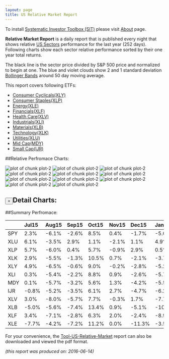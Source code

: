 ```yaml
---
layout: page
title: US Relative Market Report
---
```



To install [Systematic Investor Toolbox (SIT)](https://github.com/systematicinvestor/SIT) please visit [About](/about) page.





**Relative Market Report** is a daily report that is published every night 
that shows relative [US Sectors](http://www.sectorspdr.com/) performance 
for the last year (252 days). Following charts show each sector relative 
performance sorted by their one year total returns. 

The black line is the sector price divided by S&P 500 price and normalized to begin at one. 
The blue and violet clouds show 2 and 1 standard deviation 
[Bollinger Bands](http://en.wikipedia.org/wiki/Bollinger_Bands)
around 50 day moving average. 

This report covers following ETFs:

* [Consumer Cyclicals(XLY)](http://www.sectorspdr.com/sectorspdr/sector/XLY)
* [Consumer Staples(XLP)](http://www.sectorspdr.com/sectorspdr/sector/XLP)
* [Energy(XLE)](http://www.sectorspdr.com/sectorspdr/sector/XLE)
* [Financials(XLF)](http://www.sectorspdr.com/sectorspdr/sector/XLF)
* [Health Care(XLV)](http://www.sectorspdr.com/sectorspdr/sector/XLV)
* [Industrials(XLI)](http://www.sectorspdr.com/sectorspdr/sector/XLI)
* [Materials(XLB)](http://www.sectorspdr.com/sectorspdr/sector/XLB)
* [Technology(XLK)](http://www.sectorspdr.com/sectorspdr/sector/XLK)
* [Utilities(XLU)](http://www.sectorspdr.com/sectorspdr/sector/XLU)
* [Mid Cap(MDY)](https://www.spdrs.com/product/fund.seam?ticker=MDY)
* [Small Cap(IJR)](http://finance.yahoo.com/q/hl?s=IJR+Holdings)


##Relative Perfromace Charts:
    


![plot of chunk plot-2](/public/images/Tool-US-Relative-Market/plot-2-1.png) ![plot of chunk plot-2](/public/images/Tool-US-Relative-Market/plot-2-2.png) ![plot of chunk plot-2](/public/images/Tool-US-Relative-Market/plot-2-3.png) ![plot of chunk plot-2](/public/images/Tool-US-Relative-Market/plot-2-4.png) ![plot of chunk plot-2](/public/images/Tool-US-Relative-Market/plot-2-5.png) ![plot of chunk plot-2](/public/images/Tool-US-Relative-Market/plot-2-6.png) ![plot of chunk plot-2](/public/images/Tool-US-Relative-Market/plot-2-7.png) ![plot of chunk plot-2](/public/images/Tool-US-Relative-Market/plot-2-8.png) ![plot of chunk plot-2](/public/images/Tool-US-Relative-Market/plot-2-9.png) ![plot of chunk plot-2](/public/images/Tool-US-Relative-Market/plot-2-10.png) ![plot of chunk plot-2](/public/images/Tool-US-Relative-Market/plot-2-11.png) 

<input type="button" class="btn btn-sm" value="+">Detail Charts:
---
    




<div markdown="1" style="display:none;">
    


![plot of chunk plot-2](/public/images/Tool-US-Relative-Market/plot-2-12.png) ![plot of chunk plot-2](/public/images/Tool-US-Relative-Market/plot-2-13.png) ![plot of chunk plot-2](/public/images/Tool-US-Relative-Market/plot-2-14.png) ![plot of chunk plot-2](/public/images/Tool-US-Relative-Market/plot-2-15.png) ![plot of chunk plot-2](/public/images/Tool-US-Relative-Market/plot-2-16.png) ![plot of chunk plot-2](/public/images/Tool-US-Relative-Market/plot-2-17.png) ![plot of chunk plot-2](/public/images/Tool-US-Relative-Market/plot-2-18.png) ![plot of chunk plot-2](/public/images/Tool-US-Relative-Market/plot-2-19.png) ![plot of chunk plot-2](/public/images/Tool-US-Relative-Market/plot-2-20.png) ![plot of chunk plot-2](/public/images/Tool-US-Relative-Market/plot-2-21.png) ![plot of chunk plot-2](/public/images/Tool-US-Relative-Market/plot-2-22.png) ![plot of chunk plot-2](/public/images/Tool-US-Relative-Market/plot-2-23.png) 

</div>
    




##Summary Perfromace:
    




|    |Jul15  |Aug15  |Sep15  |Oct15  |Nov15  |Dec15  |Jan16  |Feb16  |Mar16  |Apr16  |May16  |Jun16  |Total  |
|:---|:------|:------|:------|:------|:------|:------|:------|:------|:------|:------|:------|:------|:------|
|SPY |  2.3% | -6.1% | -2.6% |  8.5% |  0.4% | -1.7% | -5.0% | -0.1% |  6.7% |  0.4% |  1.7% | -0.7% |  2.9% |
|XLU |  6.1% | -3.5% |  2.9% |  1.1% | -2.1% |  1.1% |  4.9% |  1.9% |  8.0% | -2.4% |  1.5% |  2.8% | 23.9% |
|XLP |  5.7% | -6.0% |  0.4% |  5.7% | -0.9% |  2.9% |  0.5% |  0.3% |  4.7% | -1.4% |  0.7% |  1.9% | 14.9% |
|XLK |  2.9% | -5.5% | -1.3% | 10.5% |  0.7% | -2.1% | -3.7% | -0.7% |  8.8% | -5.0% |  4.9% | -1.6% |  6.5% |
|XLY |  4.9% | -6.5% | -0.6% |  9.0% | -0.2% | -2.8% | -5.2% |  0.4% |  6.7% |  0.1% |  0.1% | -1.5% |  3.3% |
|XLI |  0.3% | -5.4% | -2.2% |  8.8% |  0.9% | -2.6% | -5.7% |  4.3% |  7.0% |  1.2% | -0.4% | -0.1% |  5.1% |
|MDY |  0.1% | -5.7% | -3.2% |  5.6% |  1.3% | -4.2% | -5.5% |  1.2% |  8.5% |  1.2% |  2.2% | -0.5% |  0.0% |
|IJR | -0.8% | -5.2% | -3.5% |  6.1% |  2.7% | -4.7% | -6.2% |  1.1% |  7.8% |  1.2% |  1.6% |  0.1% | -0.9% |
|XLV |  3.0% | -8.0% | -5.7% |  7.7% | -0.3% |  1.7% | -7.7% | -0.4% |  2.7% |  3.0% |  2.2% | -0.2% | -3.2% |
|XLB | -5.0% | -5.6% | -7.4% | 13.4% |  0.9% | -5.1% |-10.7% |  7.8% |  7.6% |  5.1% | -0.3% |  0.6% | -1.6% |
|XLF |  3.4% | -7.1% | -2.8% |  6.3% |  2.0% | -2.4% | -8.9% | -2.9% |  7.3% |  3.6% |  1.9% | -3.2% | -4.1% |
|XLE | -7.7% | -4.2% | -7.2% | 11.2% |  0.0% |-11.3% | -3.5% | -2.8% | 10.2% |  9.1% | -0.9% |  0.4% | -9.3% |
    


For your convenience, the 
[Tool-US-Relative-Market](/public/images/Tool-US-Relative-Market/Tool-US-Relative-Market.pdf)
report can also be downloaded and viewed the pdf format.



*(this report was produced on: 2016-06-14)*
